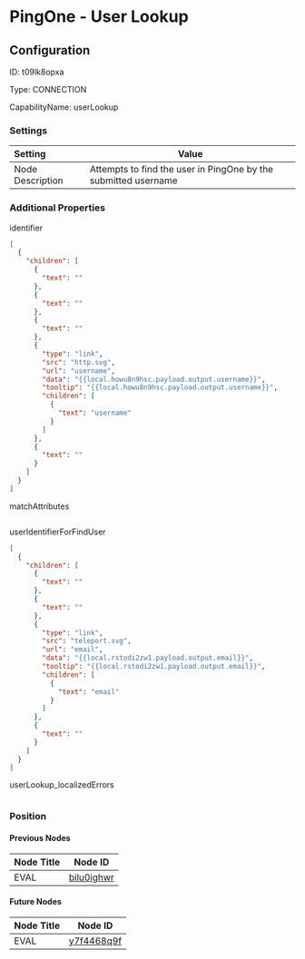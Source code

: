 # PingOne - User Lookup
## Configuration
ID:  t09lk8opxa

Type: CONNECTION 

CapabilityName: userLookup

### Settings
| Setting | Value  |
| :------------------------ | ---------------------------------------- |
| Node Description | Attempts to find the user in PingOne by the submitted username | 





### Additional Properties
identifier
```json 
[
  {
    "children": [
      {
        "text": ""
      },
      {
        "text": ""
      },
      {
        "text": ""
      },
      {
        "type": "link",
        "src": "http.svg",
        "url": "username",
        "data": "{{local.howu8n9hsc.payload.output.username}}",
        "tooltip": "{{local.howu8n9hsc.payload.output.username}}",
        "children": [
          {
            "text": "username"
          }
        ]
      },
      {
        "text": ""
      }
    ]
  }
]
```


matchAttributes
```
```


userIdentifierForFindUser
```json 
[
  {
    "children": [
      {
        "text": ""
      },
      {
        "text": ""
      },
      {
        "type": "link",
        "src": "teleport.svg",
        "url": "email",
        "data": "{{local.rstodi2zw1.payload.output.email}}",
        "tooltip": "{{local.rstodi2zw1.payload.output.email}}",
        "children": [
          {
            "text": "email"
          }
        ]
      },
      {
        "text": ""
      }
    ]
  }
]
```


userLookup_localizedErrors
```
```





### Position

#### Previous Nodes
| Node Title | Node ID |
| :------------- | ------------ |
| EVAL | [bilu0ighwr](./bilu0ighwr.md) | 
 
 #### Future Nodes
| Node Title | Node ID |
| :------------- | ------------ |
| EVAL |[y7f4468q9f](./y7f4468q9f.md) | 